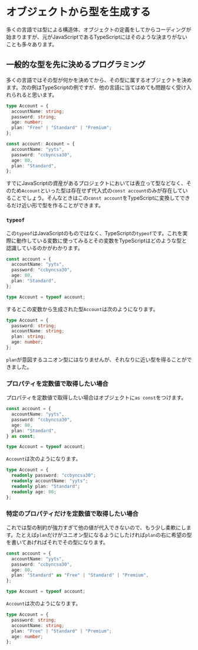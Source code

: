 # オブジェクトから型を生成する

多くの言語では型による構造体、オブジェクトの定義をしてからコーディングが始まりますが、元がJavaScriptであるTypeScriptにはそのような決まりがないことも多々あります。

## 一般的な型を先に決めるプログラミング

多くの言語ではその型が何かを決めてから、その型に属するオブジェクトを決めます。次の例はTypeScriptの例ですが、他の言語に当てはめても問題なく受け入れられると思います。

```typescript
type Account = {
  accountName: string;
  password: string;
  age: number;
  plan: "Free" | "Standard" | "Premium";
};

const account: Account = {
  accountName: "yyts",
  password: "ccbyncsa30",
  age: 80,
  plan: "Standard",
};
```

すでにJavaScriptの資産があるプロジェクトにおいては表立って型などなく、そのため`Account`といった型は存在せず代入式の`const account`のみが存在していることでしょう。そんなときはこの`const account`をTypeScriptに変換してできるだけ近い形で型を作ることができます。

### `typeof`

この`typeof`はJavaScriptのものではなく、TypeScriptの`typeof`です。これを実際に動作している変数に使ってみるとその変数をTypeScriptはどのような型と認識しているのかがわかります。

```typescript
const account = {
  accountName: "yyts",
  password: "ccbyncsa30",
  age: 80,
  plan: "Standard",
};

type Account = typeof account;
```

するとこの変数から生成された型`Account`は次のようになります。

```typescript
type Account = {
  password: string;
  accountName: string;
  plan: string;
  age: number;
};
```

`plan`が意図するユニオン型にはなりませんが、それなりに近い型を得ることができました。

### プロパティを定数値で取得したい場合

プロパティを定数値で取得したい場合はオブジェクトに`as const`をつけます。

```typescript
const account = {
  accountName: "yyts",
  password: "ccbyncsa30",
  age: 80,
  plan: "Standard",
} as const;

type Account = typeof account;
```

`Account`は次のようになります。

```typescript
type Account = {
  readonly password: "ccbyncsa30";
  readonly accountName: "yyts";
  readonly plan: "Standard";
  readonly age: 80;
};
```

### 特定のプロパティだけを定数値で取得したい場合

これでは型の制約が強力すぎて他の値が代入できないので、もう少し柔軟にします。たとえば`plan`だけがユニオン型になるようにしたければ`plan`の右に希望の型を書いてあげればそれでその型になります。

```typescript
const account = {
  accountName: "yyts",
  password: "ccbyncsa30",
  age: 80,
  plan: "Standard" as "Free" | "Standard" | "Premium",
};

type Account = typeof account;
```

`Account`は次のようになります。

```typescript
type Account = {
  password: string;
  accountName: string;
  plan: "Free" | "Standard" | "Premium";
  age: number;
};
```
